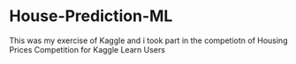 # House-Prediction-ML
This was my exercise of Kaggle and i took part in the competiotn of Housing Prices Competition for Kaggle Learn Users
